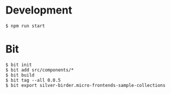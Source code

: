 # Development

```
$ npm run start
```

# Bit

```
$ bit init
$ bit add src/components/*
$ bit build
$ bit tag --all 0.0.5
$ bit export silver-birder.micro-frontends-sample-collections
```
